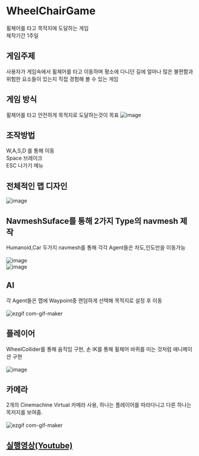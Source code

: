 # WheelChairGame
휠체어를 타고 목적지에 도달하는 게임<br>
제작기간 1주일
## 게임주제
사용자가 게임속에서 휠체어를 타고 이동하며 평소에 다니던 길에 얼마나 많은 불편함과 위험한 요소들이 있는지 직접 경험해 볼 수 있는 게임
## 게임 방식
휠체어를 타고 안전하게 목적지로 도달하는것이 목표
![image](https://user-images.githubusercontent.com/73065398/212683275-50ea6dd2-9a8f-4bab-9c53-d24cf6e8995d.png)
## 조작방법
W,A,S,D 를 통해 이동<br>
Space 브레이크<br>
ESC 나가기 메뉴
## 전체적인 맵 디자인
![image](https://user-images.githubusercontent.com/73065398/212683434-dfc9dd9b-5170-4293-b3e6-272431ae657f.png)
## NavmeshSuface를 통해 2가지 Type의 navmesh 제작
Humanoid,Car 두가지 navmesh를 통해 각각 Agent들은 차도,인도만을 이동가능<br><br>
![image](https://user-images.githubusercontent.com/73065398/212683566-9d89cf41-6e50-4f7f-8a1e-ff63a42c9cc5.png)<br>
![image](https://user-images.githubusercontent.com/73065398/212683978-fc7c8179-70d6-4278-93b3-2250cd16ef0a.png)
## AI
각 Agent들은 맵에 Waypoint중 랜덤하게 선택해 목적지로 설정 후 이동<br><br>
![ezgif com-gif-maker](https://user-images.githubusercontent.com/73065398/212684667-0729764e-4849-497b-9c1d-baa39ce75f63.gif)
## 플레이어
WheelCollider를 통해 움직임 구현, 손 IK를 통해 휠체어 바퀴를 미는 것처럼 애니메이션 구현<br><br>
![image](https://user-images.githubusercontent.com/73065398/212685048-e32fb397-2eaf-40d8-a51f-98deb496f80b.png)
## 카메라
2개의 Cinemachine Virtual 카메라 사용, 하나는 플레이어를 따라다니고 다른 하나는 목저지를 보여줌.<br><br>
![ezgif com-gif-maker](https://user-images.githubusercontent.com/73065398/212685809-1edce2d7-e32c-44ad-8801-271eaa97d5da.gif)

## [실행영상(Youtube)](https://youtu.be/sXAbfAw2kIs)


